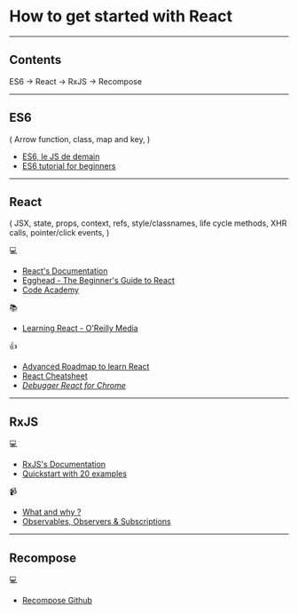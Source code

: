# How to get started with React

-----------------

## Contents

ES6 -> React -> RxJS -> Recompose

-----------------

## ES6

( Arrow function, class, map and key,  )

* [ES6, le JS de demain](https://www.wanadev.fr/21-introduction-a-ecmascript-6-le-javascript-de-demain/)
* [ES6 tutorial for beginners](https://codeburst.io/es6-tutorial-for-beginners-5f3c4e7960be)

-----------------

## React

( JSX, state, props, context, refs, style/classnames, life cycle methods, XHR calls, pointer/click events, )


💻
* [React's Documentation](https://reactjs.org/docs/getting-started.html)
* [Egghead - The Beginner's Guide to React](https://egghead.io/courses/the-beginner-s-guide-to-react)
* [Code Academy](https://www.codecademy.com/)

📚
* [Learning React - O'Reilly Media](http://shop.oreilly.com/product/0636920049579.do)

👍
* [Advanced Roadmap to learn React](https://medium.freecodecamp.org/learning-react-roadmap-from-scratch-to-advanced-bff7735531b6)
* [React Cheatsheet](https://reactcheatsheet.com)
* [*Debugger React for Chrome*](https://chrome.google.com/webstore/detail/react-developer-tools/fmkadmapgofadopljbjfkapdkoienihi?hl=en)


-----------------

## RxJS

💻
* [RxJS's Documentation](https://rxjs-dev.firebaseapp.com/guide/overview)
* [Quickstart with 20 examples](https://angularfirebase.com/lessons/rxjs-quickstart-with-20-examples/)

📹
* [What and why ?](https://www.youtube.com/watch?v=T9wOu11uU6U&t=420s)
* [Observables, Observers & Subscriptions](https://www.youtube.com/watch?v=Tux1nhBPl_w)

-----------------

## Recompose

💻
* [Recompose Github](https://github.com/acdlite/recompose)